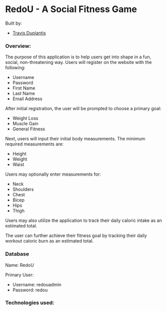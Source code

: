 # RedoU - A Social Fitness Game

Built by:
* [Travis Duplantis](https://github.com/tduplantis83)


### Overview:

The purpose of this application is to help users get into shape in a fun, social, non-threatening way. Users will register on the website with the following:
* Username
* Password
* First Name
* Last Name
* Email Address

After initial registration, the user will be prompted to choose a primary goal:
* Weight Loss
* Muscle Gain
* General Fitness

Next, users will input their initial body measurements. The minimum required measurements are:
* Height
* Weight
* Waist

Users may optionally enter measurements for:
* Neck
* Shoulders
* Chest
* Bicep
* Hips
* Thigh

Users may also utilize the application to track their daily caloric intake as an estimated total.

The user can further achieve their fitness goal by tracking their daily workout caloric burn as an estimated total.




### Database

Name: RedoU

Primary User:
* Username: redouadmin
* Password: redou


### Technologies used:
